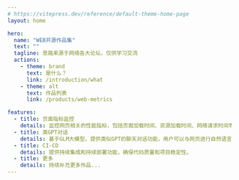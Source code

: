 ```yaml
---
# https://vitepress.dev/reference/default-theme-home-page
layout: home

hero:
  name: "WEB开源作品集"
  text: ""
  tagline: 思路来源于网络各大论坛，仅供学习交流
  actions:
    - theme: brand
      text: 是什么？
      link: /introduction/what
    - theme: alt
      text: 作品列表
      link: /products/web-metrics

features:
  - title: 页面指标监控
    details: 监控网页相关的性能指标，包括页面加载时间、资源加载时间、网络请求时间等。
  - title: 类GPT对话
    details: 基于GLM大模型，提供类似GPT的聊天对话功能，用户可以与网页进行自然语言交互。
  - title: CI-CD
    details: 提供持续集成和持续部署功能，确保代码质量和项目稳定性。
  - title: 更多
    details: 持续补充更多作品...
---
```

